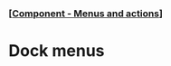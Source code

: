 ### [[Component - Menus and actions](./human-interface-guidelines-markdown/component/menus-and-actions.md)]  
  
# **Dock menus**  

